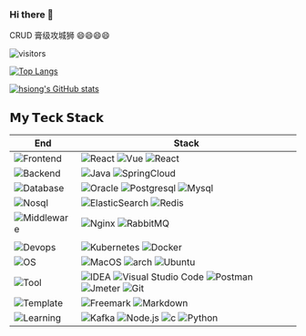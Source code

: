 ### Hi there 👋

<!--
**hsiong/hsiong** is a ✨ _special_ ✨ repository because its `README.md` (this file) appears on your GitHub profile.

Here are some ideas to get you started:

- 🔭 I’m currently working on ...
- 🌱 I’m currently learning ...
- 👯 I’m looking to collaborate on ...
- 🤔 I’m looking for help with ...
- 💬 Ask me about ...
- 📫 How to reach me: ...
- 😄 Pronouns: ...
- ⚡ Fun fact: ...
-->

CRUD 膏级攻城狮  😄😄😄😄

![visitors](https://visitor-badge.glitch.me/badge?page_id=hsiong.hsiong) <!-- &left_color=green&right_color=red -->

[![Top Langs](https://github-readme-stats.vercel.app/api/top-langs/?username=hsiong&layout=compact&card_width=400)](https://github.com/hsiong/github-readme-stats)

[![hsiong's GitHub stats](https://github-readme-stats.vercel.app/api?username=hsiong&theme=merko)](https://github.com/hsiong/github-readme-stats)

## 𝗠𝘆 𝗧𝗲𝗰𝗸 𝗦𝘁𝗮𝗰𝗸

|End                                                        |Stack                                                      |
| ------------------------------------------------------------ | ------------------------------------------------------------ |
|![Frontend](https://img.shields.io/badge/-Frontend-black?style=flat) | ![React](https://img.shields.io/badge/-React-red?logo=react) ![Vue](https://img.shields.io/badge/-Vue-green?logo=vue.js) ![React](https://img.shields.io/badge/-TypeScript-yellow?logo=typescript)|
|![Backend](https://img.shields.io/badge/-Backend-black?style=flat) |![Java](https://img.shields.io/badge/-Java-red?logo=apachetomcat) ![SpringCloud](https://img.shields.io/badge/-SpringCloud-green?logo=springboot)|
|![Database](https://img.shields.io/badge/-Database-black?style=flat) | ![Oracle](https://img.shields.io/badge/-Oracle-red?logo=oracle) ![Postgresql](https://img.shields.io/badge/-Postgresql-green?logo=postgresql) ![Mysql](https://img.shields.io/badge/-Mysql-yellow?logo=mysql)|
|![Nosql](https://img.shields.io/badge/-Nosql-black?style=flat)|![ElasticSearch](https://img.shields.io/badge/-ElasticSearch-red?style=flat&logo=elasticsearch)  ![Redis](https://img.shields.io/badge/-Redis-green?logo=redis) |
|![Middleware](https://img.shields.io/badge/-Middleware-black?style=flat) |![Nginx](https://img.shields.io/badge/-Nginx-red?logo=nginx) ![RabbitMQ](https://img.shields.io/badge/-RabbitMQ-green?logo=rabbitmq)|
|||
|![Devops](https://img.shields.io/badge/-Devops-black?style=flat) | ![Kubernetes](https://img.shields.io/badge/-Kubernetes-red?style=flat&logo=kubernetes&logoColor=white) ![Docker](https://img.shields.io/badge/-Docker-green?logo=Docker)  |
|![OS](https://img.shields.io/badge/-OS-black?style=flat)| ![MacOS](https://img.shields.io/badge/-MacOS-red?style=flat&logo=macos)  ![arch](https://img.shields.io/badge/Arch_Linux-green?style=flat&logo=arch-linux) ![Ubuntu](https://img.shields.io/badge/Ubuntu-yellow?style=flat&logo=ubuntu) |
|![Tool](https://img.shields.io/badge/-Tool-black?style=flat)|![IDEA](https://img.shields.io/badge/-JetbrainsIDEA-red?logo=jetbrains) ![Visual Studio Code](https://img.shields.io/badge/-VS_Code-green?style=flat&logo=Visual-Studio-Code) ![Postman](https://img.shields.io/badge/-Postman-yellow?logo=postman)   ![Jmeter](https://img.shields.io/badge/-Jmeter-lightgrey?logo=apachejmeter)  ![Git](https://img.shields.io/badge/-Git-white?style=flat&logo=git)|
|![Template](https://img.shields.io/badge/-Template-black?style=flat)|![Freemark](https://img.shields.io/badge/-Freemark-red?logo=CoinMarketCap) ![Markdown](https://img.shields.io/badge/-Markdown-green?logo=Markdown)|
|![Learning](https://img.shields.io/badge/-Learning-black?style=flat) |![Kafka](https://img.shields.io/badge/-Kafka-red?logo=apachekafka) ![Node.js](https://img.shields.io/badge/-Node.js-green?logo=node.js) ![c](https://img.shields.io/badge/-c-yellow?logo=c)  ![Python](https://img.shields.io/badge/-Python-lightgrey?logo=Python)|
